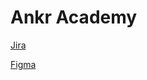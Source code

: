 # Ankr Academy

[Jira](https://ankrnetwork.atlassian.net/jira/software/projects/ACADEMY/boards/57/backlog)

[Figma](https://www.figma.com/file/ehgmIvYFpdZUhZvBZVAAcq/Academy?node-id=822%3A9504)
